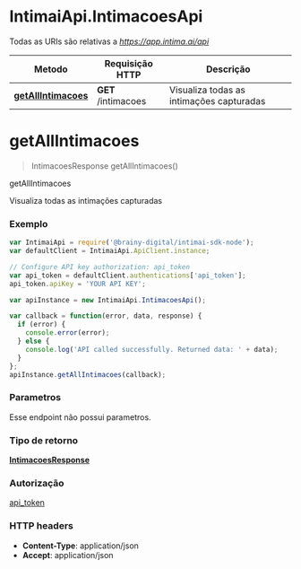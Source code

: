 # IntimaiApi.IntimacoesApi

Todas as URIs são relativas a *https://app.intima.ai/api*

Metodo | Requisição HTTP | Descrição
------------- | ------------- | -------------
[**getAllIntimacoes**](IntimacoesApi.md#getAllIntimacoes) | **GET** /intimacoes | Visualiza todas as intimações capturadas


<a name="getAllIntimacoes"></a>
# **getAllIntimacoes**
> IntimacoesResponse getAllIntimacoes()

getAllIntimacoes

Visualiza todas as intimações capturadas

### Exemplo
```javascript
var IntimaiApi = require('@brainy-digital/intimai-sdk-node');
var defaultClient = IntimaiApi.ApiClient.instance;

// Configure API key authorization: api_token
var api_token = defaultClient.authentications['api_token'];
api_token.apiKey = 'YOUR API KEY';

var apiInstance = new IntimaiApi.IntimacoesApi();

var callback = function(error, data, response) {
  if (error) {
    console.error(error);
  } else {
    console.log('API called successfully. Returned data: ' + data);
  }
};
apiInstance.getAllIntimacoes(callback);
```

### Parametros
Esse endpoint não possui parametros.

### Tipo de retorno

[**IntimacoesResponse**](IntimacoesResponse.md)

### Autorização

[api_token](../README.md#api_token)

### HTTP headers

 - **Content-Type**: application/json
 - **Accept**: application/json

